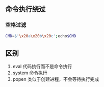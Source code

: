 ## 命令执行绕过

### 空格过滤

```sh
CMD=$'\x20a\x20b\x20c';echo$CMD
```
## 区别
1. eval
代码执行而不是命令执行
2. system
命令执行
3. popen
类似于创建进程，不会等待执行完成